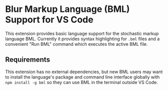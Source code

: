# Blur Markup Language (BML) Support for VS Code

This extension provides basic language support for the stochastic
markup language BML. Currently it provides syntax highlighting for
`.bml` files and a convenient "Run BML" command which executes the
active BML file.

## Requirements

This extension has no external dependencies, but new BML users may
want to install the language's package and command line interface
globally with `npm install -g bml` so they can use BML in the terminal
outside VS Code.
